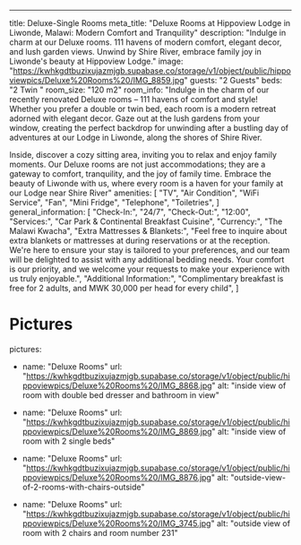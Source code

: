 ---
title: Deluxe-Single Rooms 
meta_title: "Deluxe Rooms at Hippoview  Lodge in Liwonde, Malawi: Modern Comfort and Tranquility"
description: "Indulge in charm at our Deluxe rooms. 111 havens of modern comfort, elegant decor, and lush garden views. Unwind by Shire River, embrace family joy in Liwonde's beauty at Hippoview  Lodge."
image: "https://kwhkgdtbuzixujazmjgb.supabase.co/storage/v1/object/public/hippoviewpics/Deluxe%20Rooms%20/IMG_8859.jpg"
guests: "2 Guests"
beds: "2 Twin "
room_size: "120 m2"
room_info: "Indulge in the charm of our recently renovated Deluxe rooms – 111 havens of comfort and style! Whether you prefer a double or twin bed, each room is a modern retreat adorned with elegant decor. Gaze out at the lush gardens from your window, creating the perfect backdrop for unwinding after a bustling day of adventures at our Lodge in Liwonde, along the shores of Shire River.

Inside, discover a cozy sitting area, inviting you to relax and enjoy family moments. Our Deluxe rooms are not just accommodations; they are a gateway to comfort, tranquility, and the joy of family time. Embrace the beauty of Liwonde with us, where every room is a haven for your family at our Lodge near Shire River"
amenities:
  [
    "TV",
    "Air Condition",
    "WiFi Service",
    "Fan",
    "Mini Fridge",
    "Telephone",
    "Toiletries",
  ]
general_information: [
    "Check-In:",
    "24/7",
    "Check-Out:",
    "12:00",
    "Services:",
    "Car Park & Continental Breakfast Cuisine",
    "Currency:",
    "The Malawi Kwacha",
    "Extra Mattresses & Blankets:",
    "Feel free to inquire about extra blankets or mattresses at during reservations or at the reception. We're here to ensure your stay is tailored to your preferences, and our team will be delighted to assist with any additional bedding needs. Your comfort is our priority, and we welcome your requests to make your experience with us truly enjoyable.",
    "Additional Information:",
    "Complimentary breakfast is free for 2 adults, and MWK 30,000 per head for every child",
  ]
# Pictures
pictures:
  - name: "Deluxe Rooms"
    url: "https://kwhkgdtbuzixujazmjgb.supabase.co/storage/v1/object/public/hippoviewpics/Deluxe%20Rooms%20/IMG_8868.jpg"
    alt: "inside view of room with double bed dresser and bathroom in view"

  - name: "Deluxe Rooms"
    url: "https://kwhkgdtbuzixujazmjgb.supabase.co/storage/v1/object/public/hippoviewpics/Deluxe%20Rooms%20/IMG_8869.jpg"
    alt: "inside view of room with 2 single beds"

  - name: "Deluxe Rooms"
    url: "https://kwhkgdtbuzixujazmjgb.supabase.co/storage/v1/object/public/hippoviewpics/Deluxe%20Rooms%20/IMG_8876.jpg"
    alt: "outside-view-of-2-rooms-with-chairs-outside"

  - name: "Deluxe Rooms"
    url: "https://kwhkgdtbuzixujazmjgb.supabase.co/storage/v1/object/public/hippoviewpics/Deluxe%20Rooms%20/IMG_3745.jpg"
    alt: "outside view of room with 2 chairs and room number 231"